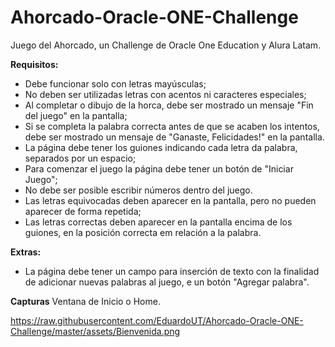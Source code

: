 # Ahorcado-Oracle-ONE-Challenge
Juego del Ahorcado, un Challenge de Oracle One Education y Alura Latam.

**Requisitos:**
- Debe funcionar solo con letras mayúsculas;
- No deben ser utilizadas letras con acentos ni caracteres especiales;
- Al completar o dibujo de la horca, debe ser mostrado un mensaje "Fin del juego" en la pantalla;
- Si se completa la palabra correcta antes de que se acaben los intentos, debe ser mostrado un mensaje de "Ganaste, Felicidades!" en la pantalla.
- La página debe tener los guiones indicando cada letra da palabra, separados por un espacio;
- Para comenzar el juego la página debe tener un botón de "Iniciar Juego";
- No debe ser posible escribir números dentro del juego.
- Las letras equivocadas deben aparecer en la pantalla, pero no pueden aparecer de forma repetida;
- Las letras correctas deben aparecer en la pantalla encima de los guiones, en la posición correcta em relación a la palabra.

**Extras:**
- La página debe tener un campo para inserción de texto con la finalidad de adicionar nuevas palabras al juego, e un botón "Agregar palabra". 

**Capturas**
Ventana de Inicio o Home.

https://raw.githubusercontent.com/EduardoUT/Ahorcado-Oracle-ONE-Challenge/master/assets/Bienvenida.png
